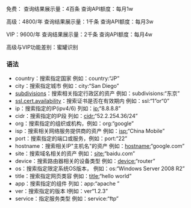 免费： 查询结果展示量：4百条 查询API额度：每月1w

高级：4800/年 查询结果展示量：1千条 查询API额度：每月3w

VIP：9600/年 查询结果展示量：2千条 查询API额度：每月4w

高级与VIP功能差别：蜜罐识别

### 语法

- country：搜索指定国家 例如：country:“JP”
- city：搜索指定城市 例如：city:“San Diego”
- [subdivisions](https://www.zoomeye.org/searchResult?q=subdivisions:)：搜索相关指定行政区的资产 例如：subdivisions:“东京”
- [ssl.cert.availability](https://www.zoomeye.org/searchResult?q=ssl.cert.availability:1)：搜索证书是否在有效期内 例如：ssl:“1”or“0”
- ip：搜索指定的IP(ipv4/6) 列如：[ip:](https://www.zoomeye.org/searchResult?q=ip:)“8.8.8.8”
- cidr：搜索指定的IP段 列如：[cidr:](https://www.zoomeye.org/searchResult?q=cidr:52.2.254.36/24)“52.2.254.36/24”
- org：搜索指定的组织或机构，例如：org:“google”
- isp：搜索相关网络服务提供商的资产 例如：[isp:](https://www.zoomeye.org/searchResult?q=isp:)“China Mobile”
- port：搜索指定的端口或服务，例如：port:“22”
- hostname：搜索相关IP"主机名"的资产 例如：[hostname:](https://www.zoomeye.org/searchResult?q=hostname:google.com)“google.com”
- site：搜索域名相关的资产 例如：[site:](https://www.zoomeye.org/searchResult?q=site:baidu.com)“baidu.com”
- device：搜索路由器相关的设备类型 例如：[device:](https://www.zoomeye.org/searchResult?q=device:)“router”
- os：搜索指定限定系统OS版本， 例如：os:“Windows Server 2008 R2”
- title：搜索指定网页类容 例如：[title:](https://www.zoomeye.org/searchResult?q=title:)“hello world”
- app：搜索指定的组件 列如：app:“apache ”
- ver：搜索指定的版本 l例如：ver“1.2.3”
- service：指定服务类型 例如：service:“ftp”